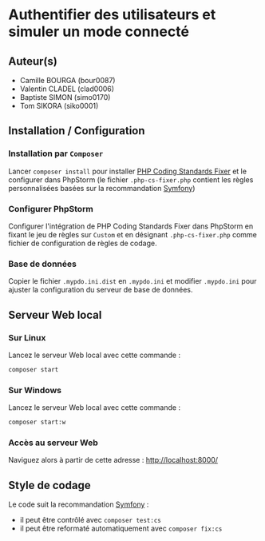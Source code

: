 # Authentifier des utilisateurs et simuler un mode connecté

## Auteur(s)
- Camille BOURGA (bour0087)
- Valentin CLADEL (clad0006)
- Baptiste SIMON (simo0170)
- Tom SIKORA (siko0001)

## Installation / Configuration

### Installation par `Composer`

Lancer `composer install` pour installer [PHP Coding Standards Fixer](https://cs.symfony.com/) et le configurer dans PhpStorm (le fichier `.php-cs-fixer.php` contient les règles personnalisées basées sur la recommandation [Symfony](https://symfony.com/doc/current/contributing/code/standards.html))

### Configurer PhpStorm

Configurer l'intégration de PHP Coding Standards Fixer dans PhpStorm en fixant le jeu de règles sur `Custom` et en désignant `.php-cs-fixer.php` comme fichier de configuration de règles de codage. 

### Base de données

Copier le fichier `.mypdo.ini.dist` en `.mypdo.ini` et modifier `.mypdo.ini` pour ajuster la configuration du serveur de base de données.

## Serveur Web local

### Sur Linux

Lancez le serveur Web local avec cette commande :
```bash
composer start
```

### Sur Windows

Lancez le serveur Web local avec cette commande :
```bash
composer start:w
```

### Accès au serveur Web
Naviguez alors à partir de cette adresse : <http://localhost:8000/>

## Style de codage

Le code suit la recommandation [Symfony](https://symfony.com/doc/current/contributing/code/standards.html) :
- il peut être contrôlé avec `composer test:cs`
- il peut être reformaté automatiquement avec `composer fix:cs`
